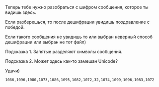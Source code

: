 Теперь тебе нужно разобраться с шифром сообщения, которое ты видишь здесь.  

Если разберешься, то после дешифрации увидишь поздравление с победой.  

Если такого сообщения не увидишь то или выбран неверный способ дешифрации или выбран не тот файл)  

Подсказка 1. Запятые разделяют символы сообщения.

Подсказка 2. Может здесь как-то замешан Unicode?

Удачи)

```
1086,1096,1080,1073,1086,1095,1082,1072,32,1074,1099,1096,1083,1072
```
